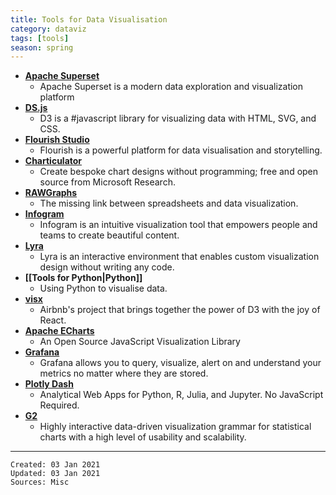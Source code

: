 ```yaml
---
title: Tools for Data Visualisation
category: dataviz
tags: [tools]
season: spring
---
```

 
* [**Apache Superset**](https://superset.apache.org/)
	* Apache Superset is a modern data exploration and visualization platform
* [**DS.js**](https://d3js.org/)
	* D3 is a #javascript library for visualizing data with HTML, SVG, and CSS.
* [**Flourish Studio**](https://flourish.studio/)
	* Flourish is a powerful platform for data visualisation and storytelling.
* [**Charticulator**](https://charticulator.com/)
	* Create bespoke chart designs without programming; free and open source from Microsoft Research.
* [**RAWGraphs**](https://rawgraphs.io/)
	* The missing link between spreadsheets and data visualization.
* [**Infogram**](https://infogram.com/)
	* Infogram is an intuitive visualization tool that empowers people and teams to create beautiful content.
* [**Lyra**](https://idl.cs.washington.edu/projects/lyra/)
	* Lyra is an interactive environment that enables custom visualization design without writing any code.
* **[[Tools for Python\|Python]]**
	* Using Python to visualise data.
* [**visx**](https://airbnb.io/visx/)
	* Airbnb's project that brings together the power of D3 with the joy of React.
* [**Apache ECharts**](https://echarts.apache.org/en/index.html)
	* An Open Source JavaScript Visualization Library
* [**Grafana**](https://grafana.com/)
	* Grafana allows you to query, visualize, alert on and understand your metrics no matter where they are stored.
* [**Plotly Dash**](https://plotly.com/dash/)
	* Analytical Web Apps for Python, R, Julia, and Jupyter. No JavaScript Required.
* [**G2**](https://g2.antv.vision/en)
	* Highly interactive data-driven visualization grammar for statistical charts with a high level of usability and scalability. 

---
 
    Created: 03 Jan 2021
    Updated: 03 Jan 2021
	Sources: Misc